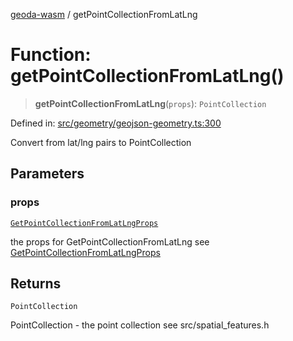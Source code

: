 [geoda-wasm](../globals.md) / getPointCollectionFromLatLng

# Function: getPointCollectionFromLatLng()

> **getPointCollectionFromLatLng**(`props`): `PointCollection`

Defined in: [src/geometry/geojson-geometry.ts:300](https://github.com/GeoDaCenter/geoda-lib/blob/d16e85157b1f26754a712ea4c9a3cf18ab0e7b74/src/js/src/geometry/geojson-geometry.ts#L300)

Convert from lat/lng pairs to PointCollection

## Parameters

### props

[`GetPointCollectionFromLatLngProps`](../type-aliases/GetPointCollectionFromLatLngProps.md)

the props for GetPointCollectionFromLatLng see [GetPointCollectionFromLatLngProps](../type-aliases/GetPointCollectionFromLatLngProps.md)

## Returns

`PointCollection`

PointCollection - the point collection see src/spatial_features.h
